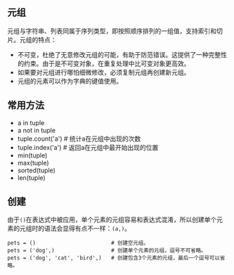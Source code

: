 ## 元组

元组与字符串、列表同属于序列类型，即按照顺序排列的一组值，支持索引和切片。元组的特点：

- 不可变，杜绝了无意修改元组的可能，有助于防范错误。这提供了一种完整性的约束。由于是不可变对象，在重复处理中比可变对象更高效。
- 如果要对元组进行哪怕细微修改，必须复制元组再创建新元组。
- 元组的元素可以作为字典的键值使用。


## 常用方法

- a in tuple
- a not in tuple
- tuple.count('a') # 统计a在元组中出现的次数
- tuple.index('a') # 返回a在元组中最开始出现的位置
- min(tuple)
- max(tuple)
- sorted(tuple)
- len(tuple)


## 创建

由于`()`在表达式中被应用，单个元素的元组容易和表达式混淆，所以创建单个元素的元组时的语法会显得有点不一样：`(a,)`。

```
pets = ()                        # 创建空元组。
pets = ('dog',)                  # 创建单个元素的元组，逗号不可省略。
pets = ('dog', 'cat', 'bird',)   # 创建包含3个元素的元组，最后一个逗号可以省略。
```


